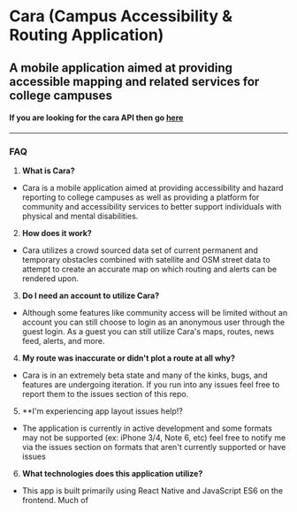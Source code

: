 # Cara (Campus Accessibility & Routing Application)
## A mobile application aimed at providing accessible mapping and related services for college campuses
#### If you are looking for the cara API then go [here](github.com/ElvinLord12/CARA)
---

### FAQ
1. **What is Cara?**
* Cara is a mobile application aimed at providing accessibility and hazard reporting to college campuses as well as providing a platform for 
community and accessibility services to better support individuals with physical and mental disabilities.
2. **How does it work?**
* Cara utilizes a crowd sourced data set of current permanent and temporary obstacles combined with satellite and OSM street data to
attempt to create an accurate map on which routing and alerts can be rendered upon.
3. **Do I need an account to utilize Cara?**
* Although some features like community access will be limited without an account you can still choose to login as an anonymous user through the 
guest login. As a guest you can still utilize Cara's maps, routes, news feed, alerts, and more.
4. **My route was inaccurate or didn't plot a route at all why?**
* Cara is in an extremely beta state and many of the kinks, bugs, and features are undergoing iteration. If you run into any issues feel free to report them to the issues
 section of this repo.
 5. **I'm experiencing app layout issues help!?
 * The application is currently in active development and some formats may not be supported (ex: iPhone 3/4, Note 6, etc) feel free to notify me via the issues section on
  formats that aren't currently supported or have issues
 6. **What technologies does this application utilize?**
 * This app is built primarily using React Native and JavaScript ES6 on the frontend. Much of
